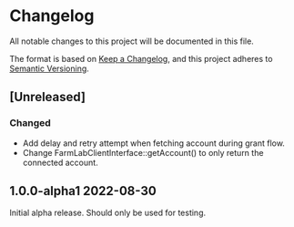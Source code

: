 # Changelog

All notable changes to this project will be documented in this file.

The format is based on [Keep a Changelog](https://keepachangelog.com/en/1.0.0/),
and this project adheres to [Semantic Versioning](https://semver.org/spec/v2.0.0.html).

## [Unreleased]

### Changed

- Add delay and retry attempt when fetching account during grant flow.
- Change FarmLabClientInterface::getAccount() to only return the connected account.

## 1.0.0-alpha1 2022-08-30

Initial alpha release. Should only be used for testing.
